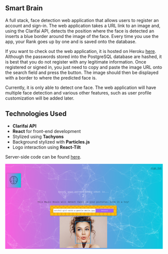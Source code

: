 ## Smart Brain

A full stack, face detection web application that allows users to register an account and sign-in. The web application takes a URL link to an image and, using the Clarifai API, detects the position where the face is detected an inserts a blue border around the image of the face. Every time you use the app, your Rank goes up by one and is saved onto the database.

If you want to check out the web application, it is hosted on Heroku [here](https://haipa-smartbrain.herokuapp.com/). Although the passwords stored into the PostgreSQL database are hashed, it is best that you do not register with any legitimate information. Once registered or signed in, you just need to copy and paste the image URL onto the search field and press the button. The image should then be displayed with a border to where the predicted face is.

Currently, it is only able to detect one face. The web application will have multiple face detection and various other features, such as user profile customization will be added later.

## Technologies Used
* **Clarifai API**
* **React** for front-end development
* Stylized using **Tachyons**
* Background stylized with **Particles.js**
* Logo interaction using **React-Tilt**

Server-side code can be found [here](https://github.com/haipayazoo/SmartBrainAPI).

![SmartBrain](images/smartbrain.png)

